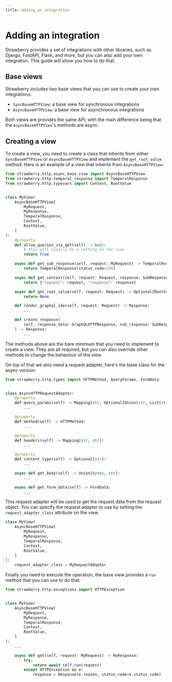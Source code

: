```yaml
---
title: Adding an integration
---
```


# Adding an integration

Strawberry provides a set of integrations with other libraries, such as Django,
FastAPI, Flask, and more, but you can also add your own integration. This guide
will show you how to do that.

## Base views

Strawberry includes two base views that you can use to create your own
integrations:

- `SyncBaseHTTPView`: a base view for synchronous integrations
- `AsyncBaseHTTPView`: a base view for asynchronous integrations

Both views are provides the same API, with the main difference being that the
`AsyncBaseHTTPView`'s methods are async.

## Creating a view

To create a view, you need to create a class that inherits from either
`SyncBaseHTTPView` or `AsyncBaseHTTPView` and implement the `get_root_value`
method. Here is an example of a view that inherits from `AsyncBaseHTTPView`:

```python
from strawberry.http.async_base_view import AsyncBaseHTTPView
from strawberry.http.temporal_response import TemporalResponse
from strawberry.http.typevars import Context, RootValue


class MyView(
    AsyncBaseHTTPView[
        MyRequest,
        MyResponse,
        TemporalResponse,
        Context,
        RootValue,
    ]
):
    @property
    def allow_queries_via_get(self) -> bool:
        # this will usually be a setting on the view
        return True

    async def get_sub_response(self, request: MyRequest) -> TemporalResponse:
        return TemporalResponse(status_code=200)

    async def get_context(self, request: Request, response: SubResponse) -> Context:
        return {"request": request, "response": response}

    async def get_root_value(self, request: Request) -> Optional[RootValue]:
        return None

    def render_graphql_ide(self, request: Request) -> Response:
        ...

    def create_response(
        self, response_data: GraphQLHTTPResponse, sub_response: SubResponse
    ) -> Response:
        ...
```

The methods above are the bare minimum that you need to implement to create a
view. They are all required, but you can also override other methods to change
the behaviour of the view.

On top of that we also need a request adapter, here's the base class for the
async version:

```python
from strawberry.http.types import HTTPMethod, QueryParams, FormData


class AsyncHTTPRequestAdapter:
    @property
    def query_params(self) -> Mapping[str, Optional[Union[str, List[str]]]]:
        ...

    @property
    def method(self) -> HTTPMethod:
        ...

    @property
    def headers(self) -> Mapping[str, str]:
        ...

    @property
    def content_type(self) -> Optional[str]:
        ...

    async def get_body(self) -> Union[bytes, str]:
        ...

    async def get_form_data(self) -> FormData:
        ...
```

This request adapter will be used to get the request data from the request
object. You can specify the request adapter to use by setting the
`request_adapter_class` attribute on the view.

```python
class MyView(
    AsyncBaseHTTPView[
        MyRequest,
        MyResponse,
        TemporalResponse,
        Context,
        RootValue,
    ]
):
    request_adapter_class = MyRequestAdapter
```

Finally you need to execute the operation, the base view provides a `run` method
that you can use to do that:

```python
from strawberry.http.exceptions import HTTPException


class MyView(
    AsyncBaseHTTPView[
        MyRequest,
        MyResponse,
        TemporalResponse,
        Context,
        RootValue,
    ]
):
    ...

    async def get(self, request: MyRequest) -> MyResponse:
        try:
            return await self.run(request)
        except HTTPException as e:
            response = Response(e.reason, status_code=e.status_code)
```
